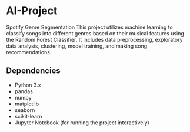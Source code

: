 # AI-Project
Spotify Genre Segmentation
This project utilizes machine learning to classify songs into different genres based on their musical features using the Random Forest Classifier. It includes data preprocessing, exploratory data analysis, clustering, model training, and making song recommendations.

## Dependencies

- Python 3.x
- pandas
- numpy
- matplotlib
- seaborn
- scikit-learn
- Jupyter Notebook (for running the project interactively)
